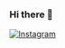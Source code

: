 ### Hi there 👋


[![Instagram](https://img.shields.io/badge/Instagram-E4405F?style=for-the-badge&logo=instagram&logoColor=white)](https://www.instagram.com/rbmthome/)
